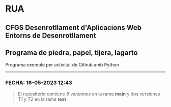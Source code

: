 # RUA

CFGS Desenrotllament d'Aplicacions Web
Entorns de Desenrotllament
---
## Programa de piedra, papel, tijera, lagarto

Programa exemple per activitat de Github amb Python

---
### FECHA: 16-05-2023 12:43
>El repositorio contiene *6 versiones* en la rama **main** y dos versiones *T1 y T2* en la rama **test**